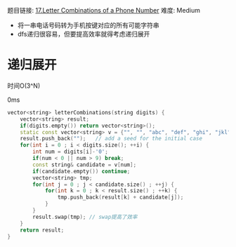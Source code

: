 题目链接: [17.Letter Combinations of a Phone Number][1]
难度: Medium

- 将一串电话号码转为手机按键对应的所有可能字符串
- dfs递归很容易，但要提高效率就得考虑递归展开

# 递归展开
时间O(3^N)

0ms
```cpp
vector<string> letterCombinations(string digits) {
    vector<string> result;
    if(digits.empty()) return vector<string>();
    static const vector<string> v = {"", "", "abc", "def", "ghi", "jkl", "mno", "pqrs", "tuv", "wxyz"};
    result.push_back("");   // add a seed for the initial case
    for(int i = 0 ; i < digits.size(); ++i) {
        int num = digits[i]-'0';
        if(num < 0 || num > 9) break;
        const string& candidate = v[num];
        if(candidate.empty()) continue;
        vector<string> tmp;
        for(int j = 0 ; j < candidate.size() ; ++j) {
            for(int k = 0 ; k < result.size() ; ++k) {
                tmp.push_back(result[k] + candidate[j]);
            }
        }
        result.swap(tmp); // swap提高了效率
    }
    return result;
}
```

[1]: https://leetcode.com/problems/letter-combinations-of-a-phone-number/